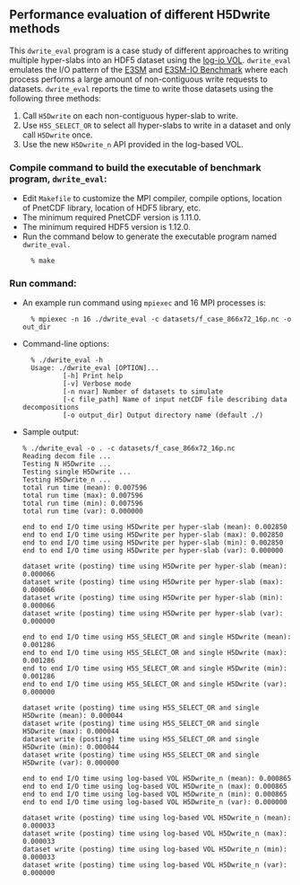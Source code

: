 ## Performance evaluation of different H5Dwrite methods

This `dwrite_eval` program is a case study of different approaches 
to writing multiple hyper-slabs into an HDF5 dataset using the 
[log-io VOL](https://github.com/DataLib-ECP/log_io_vol).
`dwrite_eval` emulates the I/O pattern of the
[E3SM](https://github.com/E3SM-Project/E3SM) and
[E3SM-IO Benchmark](https://github.com/Parallel-NetCDF/E3SM-IO) where 
each process performs a large amount of non-contiguous write requests to datasets.
`dwrite_eval` reports the time to write those datasets using the following three 
methods:
  1. Call `H5Dwrite` on each non-contiguous hyper-slab to write.
  2. Use `H5S_SELECT_OR` to select all hyper-slabs to write in a dataset 
     and only call `H5Dwrite` once.
  3. Use the new `H5Dwrite_n` API provided in the log-based VOL.

### Compile command to build the executable of benchmark program, `dwrite_eval`:
* Edit `Makefile` to customize the MPI compiler, compile options, location of
  PnetCDF library, location of HDF5 library, etc.
* The minimum required PnetCDF version is 1.11.0.
* The minimum required HDF5 version is 1.12.0.
* Run the command below to generate the executable program named `dwrite_eval.`
  ```
    % make 
  ```

### Run command:
* An example run command using `mpiexec` and 16 MPI processes is:
  ```
    % mpiexec -n 16 ./dwrite_eval -c datasets/f_case_866x72_16p.nc -o out_dir
  ```
* Command-line options:
  ```
    % ./dwrite_eval -h
    Usage: ./dwrite_eval [OPTION]...
            [-h] Print help
            [-v] Verbose mode
            [-n nvar] Number of datasets to simulate
            [-c file_path] Name of input netCDF file describing data decompositions
            [-o output_dir] Output directory name (default ./)
  ```
* Sample output:
  ```
  % ./dwrite_eval -o . -c datasets/f_case_866x72_16p.nc 
  Reading decom file ...
  Testing N H5Dwrite ...
  Testing single H5Dwrite ...
  Testing H5Dwrite_n ...
  total run time (mean): 0.007596
  total run time (max): 0.007596
  total run time (min): 0.007596
  total run time (var): 0.000000

  end to end I/O time using H5Dwrite per hyper-slab (mean): 0.002850
  end to end I/O time using H5Dwrite per hyper-slab (max): 0.002850
  end to end I/O time using H5Dwrite per hyper-slab (min): 0.002850
  end to end I/O time using H5Dwrite per hyper-slab (var): 0.000000

  dataset write (posting) time using H5Dwrite per hyper-slab (mean): 0.000066
  dataset write (posting) time using H5Dwrite per hyper-slab (max): 0.000066
  dataset write (posting) time using H5Dwrite per hyper-slab (min): 0.000066
  dataset write (posting) time using H5Dwrite per hyper-slab (var): 0.000000

  end to end I/O time using H5S_SELECT_OR and single H5Dwrite (mean): 0.001286
  end to end I/O time using H5S_SELECT_OR and single H5Dwrite (max): 0.001286
  end to end I/O time using H5S_SELECT_OR and single H5Dwrite (min): 0.001286
  end to end I/O time using H5S_SELECT_OR and single H5Dwrite (var): 0.000000

  dataset write (posting) time using H5S_SELECT_OR and single H5Dwrite (mean): 0.000044
  dataset write (posting) time using H5S_SELECT_OR and single H5Dwrite (max): 0.000044
  dataset write (posting) time using H5S_SELECT_OR and single H5Dwrite (min): 0.000044
  dataset write (posting) time using H5S_SELECT_OR and single H5Dwrite (var): 0.000000

  end to end I/O time using log-based VOL H5Dwrite_n (mean): 0.000865
  end to end I/O time using log-based VOL H5Dwrite_n (max): 0.000865
  end to end I/O time using log-based VOL H5Dwrite_n (min): 0.000865
  end to end I/O time using log-based VOL H5Dwrite_n (var): 0.000000

  dataset write (posting) time using log-based VOL H5Dwrite_n (mean): 0.000033
  dataset write (posting) time using log-based VOL H5Dwrite_n (max): 0.000033
  dataset write (posting) time using log-based VOL H5Dwrite_n (min): 0.000033
  dataset write (posting) time using log-based VOL H5Dwrite_n (var): 0.000000
  ```
